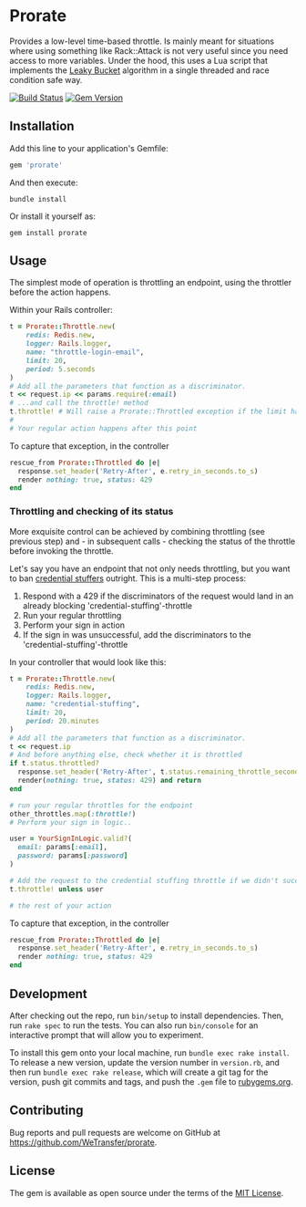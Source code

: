 # Prorate

Provides a low-level time-based throttle. Is mainly meant for situations where
using something like Rack::Attack is not very useful since you need access to
more variables. Under the hood, this uses a Lua script that implements the
[Leaky Bucket](https://en.wikipedia.org/wiki/Leaky_bucket) algorithm in a single
threaded and race condition safe way.

[![Build Status](https://travis-ci.org/WeTransfer/prorate.svg?branch=master)](https://travis-ci.org/WeTransfer/prorate)
[![Gem Version](https://badge.fury.io/rb/prorate.svg)](https://badge.fury.io/rb/prorate)

## Installation

Add this line to your application's Gemfile:

```ruby
gem 'prorate'
```

And then execute:

```shell
bundle install
```

Or install it yourself as:

```shell
gem install prorate
```

## Usage

The simplest mode of operation is throttling an endpoint, using the throttler
before the action happens.

Within your Rails controller:

```ruby
t = Prorate::Throttle.new(
    redis: Redis.new,
    logger: Rails.logger,
    name: "throttle-login-email",
    limit: 20,
    period: 5.seconds
)
# Add all the parameters that function as a discriminator.
t << request.ip << params.require(:email)
# ...and call the throttle! method
t.throttle! # Will raise a Prorate::Throttled exception if the limit has been reached
#
# Your regular action happens after this point
```

To capture that exception, in the controller

```ruby
rescue_from Prorate::Throttled do |e|
  response.set_header('Retry-After', e.retry_in_seconds.to_s)
  render nothing: true, status: 429
end
```

### Throttling and checking of its status

More exquisite control can be achieved by combining throttling (see previous
step) and - in subsequent calls - checking the status of the throttle before
invoking the throttle.

Let's say you have an endpoint that not only needs throttling, but you want to
ban [credential stuffers](https://en.wikipedia.org/wiki/Credential_stuffing)
outright. This is a multi-step process:

1. Respond with a 429 if the discriminators of the request would land in an
  already blocking 'credential-stuffing'-throttle
1. Run your regular throttling
1. Perform your sign in action
1. If the sign in was unsuccessful, add the discriminators to the
  'credential-stuffing'-throttle

In your controller that would look like this:

```ruby
t = Prorate::Throttle.new(
    redis: Redis.new,
    logger: Rails.logger,
    name: "credential-stuffing",
    limit: 20,
    period: 20.minutes
)
# Add all the parameters that function as a discriminator.
t << request.ip
# And before anything else, check whether it is throttled
if t.status.throttled?
  response.set_header('Retry-After', t.status.remaining_throttle_seconds.to_s)
  render(nothing: true, status: 429) and return
end

# run your regular throttles for the endpoint
other_throttles.map(:throttle!)
# Perform your sign in logic..

user = YourSignInLogic.valid?(
  email: params[:email],
  password: params[:password]
)

# Add the request to the credential stuffing throttle if we didn't succeed
t.throttle! unless user

# the rest of your action
```

To capture that exception, in the controller

```ruby
rescue_from Prorate::Throttled do |e|
  response.set_header('Retry-After', e.retry_in_seconds.to_s)
  render nothing: true, status: 429
end
```

## Development

After checking out the repo, run `bin/setup` to install dependencies. Then, run `rake spec` to run the tests. You can also run `bin/console` for an interactive prompt that will allow you to experiment.

To install this gem onto your local machine, run `bundle exec rake install`. To release a new version, update the version number in `version.rb`, and then run `bundle exec rake release`, which will create a git tag for the version, push git commits and tags, and push the `.gem` file to [rubygems.org](https://rubygems.org).

## Contributing

Bug reports and pull requests are welcome on GitHub at https://github.com/WeTransfer/prorate.

## License

The gem is available as open source under the terms of the [MIT License](http://opensource.org/licenses/MIT).
